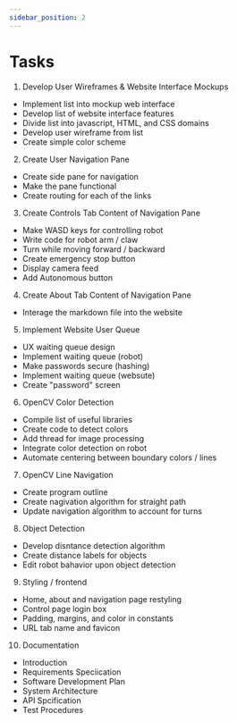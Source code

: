 ```yaml
---
sidebar_position: 2
---
```


# Tasks

1. Develop User Wireframes & Website Interface Mockups
- Implement list into mockup web interface
- Develop list of website interface features
- Divide list into javascript, HTML, and CSS domains
- Develop user wireframe from list
- Create simple color scheme

2. Create User Navigation Pane
- Create side pane for navigation
- Make the pane functional
- Create routing for each of the links

3. Create Controls Tab Content of Navigation Pane
- Make WASD keys for controlling robot
- Write code for robot arm / claw
- Turn while moving forward / backward
- Create emergency stop button
- Display camera feed
- Add Autonomous button

4. Create About Tab Content of Navigation Pane
- Interage the markdown file into the website

5. Implement Website User Queue
- UX waiting queue design
- Implement waiting queue (robot)
- Make passwords secure (hashing)
- Implement waiting queue (websute)
- Create "password" screen

6. OpenCV Color Detection
- Compile list of useful libraries
- Create code to detect colors
- Add thread for image processing
- Integrate color detection on robot
- Automate centering between boundary colors / lines

7. OpenCV Line Navigation
- Create program outline
- Create nagivation algorithm for straight path
- Update navigation algorithm to account for turns

8. Object Detection
- Develop disntance detection algorithm
- Create distance labels for objects
- Edit robot bahavior upon object detection

9. Styling / frontend
- Home, about and navigation page restyling
- Control page login box
- Padding, margins, and color in constants
- URL tab name and favicon

10. Documentation
- Introduction
- Requirements Speciication
- Software Development Plan
- System Architecture
- API Spcification
- Test Procedures

